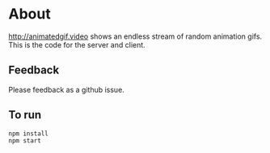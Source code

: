 # About

http://animatedgif.video shows an endless stream of random animation gifs. This is the code for the server and client.

## Feedback
Please feedback as a github issue.

## To run

```
npm install
npm start
```
